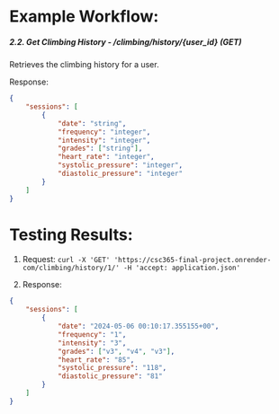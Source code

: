 # Example Workflow:
##### 2.2. Get Climbing History - /climbing/history/{user_id} (GET)
Retrieves the climbing history for a user.

Response:

```json
{
    "sessions": [
        {
            "date": "string",
            "frequency": "integer",
            "intensity": "integer",
            "grades": ["string"],
            "heart_rate": "integer",
            "systolic_pressure": "integer",
            "diastolic_pressure": "integer"
        }
    ]
}
```

# Testing Results:
1. Request:
    `curl -X 'GET' 'https://csc365-final-project.onrender-com/climbing/history/1/' -H 'accept: application.json'`

2. Response:
```json
{
    "sessions": [
        {
            "date": "2024-05-06 00:10:17.355155+00",
            "frequency": "1",
            "intensity": "3",
            "grades": ["v3", "v4", "v3"],
            "heart_rate": "85",
            "systolic_pressure": "118",
            "diastolic_pressure": "81"
        }
    ]
}
```
